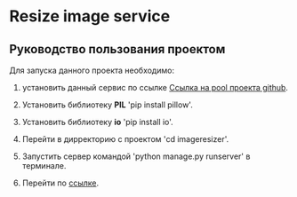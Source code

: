 <h1>Resize image service</h1>



## Руководство пользования проектом

Для запуска данного проекта необходимо:
1. установить данный сервис по ссылке
[Ссылка на pool проекта github](https://github.com/TimashevKirill/imageresize.git).

2. Установить библиотеку **PIL** 'pip install pillow'.
3. Установить библиотеку **io** 'pip install io'.
4. Перейти в дирректорию с проектом 'cd imageresizer'.
5. Запустить сервер командой 'python manage.py runserver' в терминале.
6. Перейти по [ссылке](http://localhost:8000).